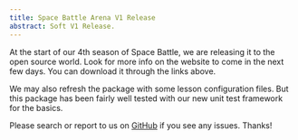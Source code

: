 ```yaml
---
title: Space Battle Arena V1 Release
abstract: Soft V1 Release.
---
```


At the start of our 4th season of Space Battle, we are releasing it to the open source world.  Look for more info on the website to come in the next few days. You can download it through the links above.

We may also refresh the package with some lesson configuration files.  But this package has been fairly well tested with our new unit test framework for the basics.

Please search or report to us on [GitHub](http://github.com/mikeware/SpaceBattleArena/issues) if you see any issues. Thanks!
